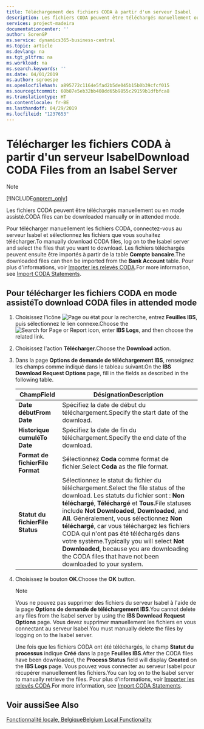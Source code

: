 ```yaml
---
title: Téléchargement des fichiers CODA à partir d'un serveur Isabel
description: Les fichiers CODA peuvent être téléchargés manuellement ou en mode assisté.
services: project-madeira
documentationcenter: ''
author: SorenGP
ms.service: dynamics365-business-central
ms.topic: article
ms.devlang: na
ms.tgt_pltfrm: na
ms.workload: na
ms.search.keywords: ''
ms.date: 04/01/2019
ms.author: sgroespe
ms.openlocfilehash: a895772c1164e5fad2b5de045b15b0b39cfcf015
ms.sourcegitcommit: 60b87e5eb32bb408dd65b9855c29159b1dfbfca8
ms.translationtype: HT
ms.contentlocale: fr-BE
ms.lasthandoff: 04/29/2019
ms.locfileid: "1237653"
---
```

# <a name="download-coda-files-from-an-isabel-server"></a><span data-ttu-id="6e240-103">Télécharger les fichiers CODA à partir d'un serveur Isabel</span><span class="sxs-lookup"><span data-stu-id="6e240-103">Download CODA Files from an Isabel Server</span></span>
> [!Note]
> [!INCLUDE[onprem_only](../../includes/onprem_only_md.md)]

<span data-ttu-id="6e240-104">Les fichiers CODA peuvent être téléchargés manuellement ou en mode assisté.</span><span class="sxs-lookup"><span data-stu-id="6e240-104">CODA files can be downloaded manually or in attended mode.</span></span>  

<span data-ttu-id="6e240-105">Pour télécharger manuellement les fichiers CODA, connectez-vous au serveur Isabel et sélectionnez les fichiers que vous souhaitez télécharger.</span><span class="sxs-lookup"><span data-stu-id="6e240-105">To manually download CODA files, log  on to the Isabel server and select the files that you want to download.</span></span> <span data-ttu-id="6e240-106">Les fichiers téléchargés peuvent ensuite être importés à partir de la table **Compte bancaire**.</span><span class="sxs-lookup"><span data-stu-id="6e240-106">The downloaded files can then be imported from the **Bank Account** table.</span></span> <span data-ttu-id="6e240-107">Pour plus d'informations, voir [Importer les relevés CODA](how-to-import-coda-statements.md).</span><span class="sxs-lookup"><span data-stu-id="6e240-107">For more information, see [Import CODA Statements](how-to-import-coda-statements.md).</span></span>  

## <a name="to-download-coda-files-in-attended-mode"></a><span data-ttu-id="6e240-108">Pour télécharger les fichiers CODA en mode assisté</span><span class="sxs-lookup"><span data-stu-id="6e240-108">To download CODA files in attended mode</span></span>  

1.  <span data-ttu-id="6e240-109">Choisissez l'icône ![Page ou état pour la recherche](../../media/ui-search/search_small.png "icône Page ou état pour la recherche"), entrez **Feuilles IBS**, puis sélectionnez le lien connexe.</span><span class="sxs-lookup"><span data-stu-id="6e240-109">Choose the ![Search for Page or Report](../../media/ui-search/search_small.png "Search for Page or Report icon") icon, enter **IBS Logs**, and then choose the related link.</span></span>  
2.  <span data-ttu-id="6e240-110">Choisissez l'action **Télécharger**.</span><span class="sxs-lookup"><span data-stu-id="6e240-110">Choose the **Download** action.</span></span>  
3.  <span data-ttu-id="6e240-111">Dans la page **Options de demande de téléchargement IBS**, renseignez les champs comme indiqué dans le tableau suivant.</span><span class="sxs-lookup"><span data-stu-id="6e240-111">On the **IBS Download Request Options** page, fill in the fields as described in the following table.</span></span>  

    |<span data-ttu-id="6e240-112">Champ</span><span class="sxs-lookup"><span data-stu-id="6e240-112">Field</span></span>|<span data-ttu-id="6e240-113">Désignation</span><span class="sxs-lookup"><span data-stu-id="6e240-113">Description</span></span>|  
    |---------------------------------|---------------------------------------|  
    |<span data-ttu-id="6e240-114">**Date début**</span><span class="sxs-lookup"><span data-stu-id="6e240-114">**From Date**</span></span>|<span data-ttu-id="6e240-115">Spécifiez la date de début du téléchargement.</span><span class="sxs-lookup"><span data-stu-id="6e240-115">Specify the start date of the download.</span></span>|  
    |<span data-ttu-id="6e240-116">**Historique cumulé**</span><span class="sxs-lookup"><span data-stu-id="6e240-116">**To Date**</span></span>|<span data-ttu-id="6e240-117">Spécifiez la date de fin du téléchargement.</span><span class="sxs-lookup"><span data-stu-id="6e240-117">Specify the end date of the download.</span></span>|  
    |<span data-ttu-id="6e240-118">**Format de fichier**</span><span class="sxs-lookup"><span data-stu-id="6e240-118">**File Format**</span></span>|<span data-ttu-id="6e240-119">Sélectionnez **Coda** comme format de fichier.</span><span class="sxs-lookup"><span data-stu-id="6e240-119">Select **Coda** as the file format.</span></span>|  
    |<span data-ttu-id="6e240-120">**Statut du fichier**</span><span class="sxs-lookup"><span data-stu-id="6e240-120">**File Status**</span></span>|<span data-ttu-id="6e240-121">Sélectionnez le statut du fichier du téléchargement.</span><span class="sxs-lookup"><span data-stu-id="6e240-121">Select the file status of the download.</span></span> <span data-ttu-id="6e240-122">Les statuts du fichier sont : **Non téléchargé**, **Téléchargé** et **Tous**.</span><span class="sxs-lookup"><span data-stu-id="6e240-122">File statuses include **Not Downloaded**, **Downloaded**, and **All**.</span></span> <span data-ttu-id="6e240-123">Généralement, vous sélectionnez **Non téléchargé**, car vous téléchargez les fichiers CODA qui n'ont pas été téléchargés dans votre système.</span><span class="sxs-lookup"><span data-stu-id="6e240-123">Typically you will select **Not Downloaded**, because you are downloading the CODA files that have not been downloaded to your system.</span></span>|  

4.  <span data-ttu-id="6e240-124">Choisissez le bouton **OK**.</span><span class="sxs-lookup"><span data-stu-id="6e240-124">Choose the **OK** button.</span></span>  

    > [!NOTE]  
    >  <span data-ttu-id="6e240-125">Vous ne pouvez pas supprimer des fichiers du serveur Isabel à l'aide de la page **Options de demande de téléchargement IBS**.</span><span class="sxs-lookup"><span data-stu-id="6e240-125">You cannot delete any files from the Isabel server by using the **IBS Download Request Options** page.</span></span> <span data-ttu-id="6e240-126">Vous devez supprimer manuellement les fichiers en vous connectant au serveur Isabel.</span><span class="sxs-lookup"><span data-stu-id="6e240-126">You must manually delete the files by logging on to the Isabel server.</span></span>  

     <span data-ttu-id="6e240-127">Une fois que les fichiers CODA ont été téléchargés, le champ **Statut du processus** indique **Créé** dans la page **Feuilles IBS**.</span><span class="sxs-lookup"><span data-stu-id="6e240-127">After the CODA files have been downloaded, the **Process Status** field will display **Created** on the **IBS Logs** page.</span></span> <span data-ttu-id="6e240-128">Vous pouvez vous connecter au serveur Isabel pour récupérer manuellement les fichiers.</span><span class="sxs-lookup"><span data-stu-id="6e240-128">You can log on to the Isabel server to manually retrieve the files.</span></span> <span data-ttu-id="6e240-129">Pour plus d'informations, voir [Importer les relevés CODA](how-to-import-coda-statements.md).</span><span class="sxs-lookup"><span data-stu-id="6e240-129">For more information, see [Import CODA Statements](how-to-import-coda-statements.md).</span></span>  

## <a name="see-also"></a><span data-ttu-id="6e240-130">Voir aussi</span><span class="sxs-lookup"><span data-stu-id="6e240-130">See Also</span></span>  
[<span data-ttu-id="6e240-131">Fonctionnalité locale, Belgique</span><span class="sxs-lookup"><span data-stu-id="6e240-131">Belgium Local Functionality</span></span>](belgium-local-functionality.md)
